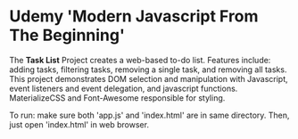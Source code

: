 # Udemy 'Modern Javascript From The Beginning'

The **Task List** Project creates a web-based to-do list. 
Features include: adding tasks, filtering tasks, removing a single task, and removing all tasks. 
This project demonstrates DOM selection and manipulation with Javascript, event listeners and event delegation, and javascript functions. MaterializeCSS and Font-Awesome responsible for styling. 

To run: make sure both 'app.js' and 'index.html' are in same directory.  Then, just open 'index.html' in web browser. 
